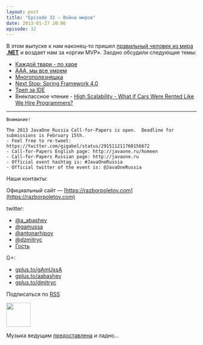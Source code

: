 ```yaml
---
layout: post
title: "Episode 32 — Война миров"
date: 2013-01-27 20:06
episode: 32
---
```


В этом выпуске к нам наконец-то пришел [правильный человек из мира **.NET**](https://twitter.com/dnesteruk) и воздает нам за «оргии MVP». Заодно обсудили следующие темы:

- [Каждой твари - по харе](http://blog.8thlight.com/ben-voss/2013/01/15/how-to-be-a-great-pair.html)
- [ААА, мы все умрем ](http://techcrunch.com/2013/01/12/10-reasons-why-2013-will-be-the-year-you-quit-your-job/)
- [Многополезняшка](http://owenou.com/2012/01/13/ten-things-you-didnt-know-git-and-github-could-do.html)
- [Next Stop: Spring Framework 4.0](http://blog.springsource.org/2013/01/16/next-stop-spring-framework-4-0/)
- [Треп за IDE](http://arhipov.blogspot.com/2012/11/do-you-really-get-your-ide.html)
- Внеклассное чтение - [High Scalability - What if Cars Were Rented Like We Hire Programmers? ](http://highscalability.com/blog/2013/1/16/what-if-cars-were-rented-like-we-hire-programmers.html)
 

-----

    Внимание!

    The 2013 JavaOne Russia Call-for-Papers is open.  Deadline for submissions is February 15th.
    - Feel free to re-tweet: https://twitter.com/gigabel/status/291511211760156672
    - Call-for-Papers English page: http://javaone.ru/homeen
    - Call-for-Papers Russian page: http://javaone.ru
    - Official event hashtag is: #JavaOneRussia
    - Official twitter of the event is: @JavaOneRussia 

Наши контакты:

Официальный сайт — [https://razborpoletov.com](https://razborpoletov.com)

twitter: 

 * [@a_abashev](https://twitter.com/#!/a_abashev) 
 * [@gamussa](https://twitter.com/#!/gamussa)
 * [@antonarhipov](https://twitter.com/antonarhipov)
 * [@dzmitryc](https://twitter.com/#!/dzmitryc)
 * [Гость](https://twitter.com/dnesteruk)

G+:

 * [gplus.to/gAmUssA](http://gplus.to/gAmUssA) 
 * [gplus.to/aabashev](http://gplus.to/aabashev) 
 * [gplus.to/dmitryc](http://gplus.to/dmitryc)

<!-- player goes here-->

<audio preload="none">
  <source src="http://traffic.libsyn.com/razborpoletov/razbor_32.mp3" type="audio/mp3" />
  Your browser does not support the audio tag.
</audio>

Подписаться по [RSS](http://feeds.feedburner.com/razbor-podcast)

<!-- episode file link goes here-->
<a href="http://traffic.libsyn.com/razborpoletov/razbor_32.mp3" imageanchor="1" style="clear: left; margin-bottom: 1em; margin-left: auto; margin-right: 2em;"><img border="0" height="64" src="https://razborpoletov.com/images/mp3.png" width="64" /></a>

Музыка ведущим [предоставлена](http://www.audiobank.fm/single-music/27/111/More-And-Less/) и ладно...
